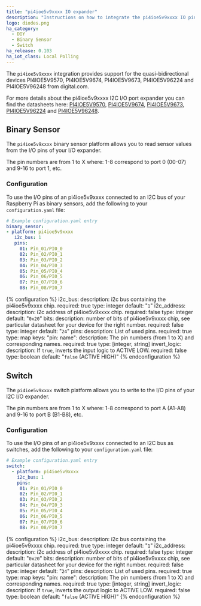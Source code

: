 ```yaml
---
title: "pi4ioe5v9xxxx IO expander"
description: "Instructions on how to integrate the pi4ioe5v9xxxx IO pin expander with I2C interface into Home Assistant."
logo: diodes.png
ha_category:
  - DIY
  - Binary Sensor
  - Switch
ha_release: 0.103
ha_iot_class: Local Polling
---
```


The `pi4ioe5v9xxxx` integration provides support for the quasi-bidirectional devices PI4IOE5V9570, PI4IOE5V9674, PI4IOE5V9673, PI4IOE5V96224 and PI4IOE5V96248 from digital.com.

For more details about the pi4ioe5v9xxxx I2C I/O port expander you can find the datasheets here:
[PI4IOE5V9570](https://www.diodes.com/assets/Datasheets/PI4IOE5V9570.pdf),
[PI4IOE5V9674](https://www.diodes.com/assets/Datasheets/PI4IOE5V9674.pdf),
[PI4IOE5V9673](https://www.diodes.com/assets/Datasheets/PI4IOE5V9673.pdf),
[PI4IOE5V96224](https://www.diodes.com/assets/Datasheets/PI4IOE5V96224.pdf) and 
[PI4IOE5V96248](https://www.diodes.com/assets/Datasheets/PI4IOE5V96248.pdf).

## Binary Sensor

The `pi4ioe5v9xxxx` binary sensor platform allows you to read sensor values from the I/O pins of your I/O expander.

The pin numbers are from 1 to X where: 1-8 correspond to port 0 (00-07) and 9-16 to port 1, etc.

### Configuration

To use the I/O pins of an pi4ioe5v9xxxx connected to an I2C bus of your Raspberry Pi as binary sensors, add the following to your `configuration.yaml` file:

```yaml
# Example configuration.yaml entry
binary_sensor:
- platform: pi4ioe5v9xxxx
   i2c_bus: 1
   pins:
     01: Pin_01/PI0_0
     02: Pin_02/PI0_1
     03: Pin_03/PI0_2
     04: Pin_04/PI0_3
     05: Pin_05/PI0_4
     06: Pin_06/PI0_5
     07: Pin_07/PI0_6
     08: Pin_08/PI0_7
```
{% configuration %}
i2c_bus:
  description: i2c bus containing the pi4ioe5v9xxxx chip.
  required: true
  type: integer
  default: "`1`"
i2c_address:
  description: i2c address of pi4ioe5v9xxxx chip.
  required: false
  type: integer
  default: "`0x20`"
bits:
  description: number of bits of pi4ioe5v9xxxx chip, see particular datasheet for your device for the right number.
  required: false
  type: integer
  default: "`24`"
pins:
  description: List of used pins.
  required: true
  type: map
  keys:
    "pin: name":
      description: The pin numbers (from 1 to X) and corresponding names.
      required: true
      type: [integer, string]
invert_logic:
  description: If `true`, inverts the input logic to ACTIVE LOW.
  required: false
  type: boolean
  default: "`false` (ACTIVE HIGH)"
{% endconfiguration %}


## Switch

The `pi4ioe5v9xxxx` switch platform allows you to write to the I/O pins of your I2C I/O expander.

The pin numbers are from 1 to X where: 1-8 correspond to port A (A1-A8) and 9-16 to port B (B1-B8), etc.

### Configuration

To use the I/O pins of an pi4ioe5v9xxxx connected to an I2C bus as switches, add the following to your `configuration.yaml` file:

```yaml
# Example configuration.yaml entry
switch:
  - platform: pi4ioe5v9xxxx
    i2c_bus: 1
    pins:
     01: Pin_01/PI0_0
     02: Pin_02/PI0_1
     03: Pin_03/PI0_2
     04: Pin_04/PI0_3
     05: Pin_05/PI0_4
     06: Pin_06/PI0_5
     07: Pin_07/PI0_6
     08: Pin_08/PI0_7
```

{% configuration %}
i2c_bus:
  description: i2c bus containing the pi4ioe5v9xxxx chip.
  required: true
  type: integer
  default: "`1`"
i2c_address:
  description: i2c address of pi4ioe5v9xxxx chip.
  required: false
  type: integer
  default: "`0x20`"
bits:
  description: number of bits of pi4ioe5v9xxxx chip, see particular datasheet for your device for the right number.
  required: false
  type: integer
  default: "`24`"
pins:
  description: List of used pins.
  required: true
  type: map
  keys:
    "pin: name":
      description: The pin numbers (from 1 to X) and corresponding names.
      required: true
      type: [integer, string]
invert_logic:
  description: If `true`, inverts the output logic to ACTIVE LOW.
  required: false
  type: boolean
  default: "`false` (ACTIVE HIGH)"
{% endconfiguration %}
